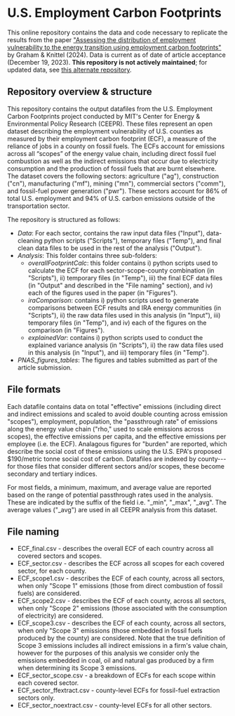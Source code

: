# U.S. Employment Carbon Footprints
This online repository contains the data and code necessary to replicate the results from the paper ["Assessing the distribution of employment vulnerability to the energy transition using employment carbon footprints"](doi.org/10.1073/pnas.2314773121) by Graham & Knittel (2024). Data is current as of date of article acceptance (December 19, 2023). **This repository is not actively maintained**; for updated data, see [this alternate repository](https://github.com/kailingraham/GrahamKnittel_EmploymentCarbonFootprints_Data).

## Repository overview & structure
This repository contains the output datafiles from the U.S. Employment Carbon Footprints project conducted by MIT's Center for Energy & Environmental Policy Research (CEEPR). These files represent an open dataset describing the employment vulnerability of U.S. counties as measured by their employment carbon footprint (ECF), a measure of the reliance of jobs in a county on fossil fuels. The ECFs account for emissions across all “scopes” of the energy value chain, including direct fossil fuel combustion as well as the indirect emissions that occur due to electricity consumption and the production of fossil fuels that are burnt elsewhere. The dataset covers the following sectors: agriculture ("ag"), construction ("cn"), manufacturing ("mf"), mining ("mn"), commercial sectors ("comm"), and fossil-fuel power generation ("pwr"). These sectors account for 86% of total U.S. employment and 94% of U.S. carbon emissions outside of the transportation sector.

The repository is structured as follows:
- _Data_: For each sector, contains the raw input data files ("Input"), data-cleaning python scripts ("Scripts"), temporary files ("Temp"), and final clean data files to be used in the rest of the analysis ("Output").
- _Analysis_: This folder contains three sub-folders:
  - _overallFootprintCalc_: this folder contains i) python scripts used to calculate the ECF for each sector-scope-county combination (in "Scripts"), ii) temporary files (in "Temp"), iii) the final ECF data files (in "Output" and described in the "File naming" section), and iv) each of the figures used in the paper (in "Figures").
  - _iraComparison_: contains i) python scripts used to generate comparisons between ECF results and IRA energy communities (in "Scripts"), ii) the raw data files used in this analysis (in "Input"), iii) temporary files (in "Temp"), and iv) each of the figures on the comparison (in "Figures").
  - _explainedVar_: contains i) python scripts used to conduct the explained variance analysis (in "Scripts"), ii) the raw data files used in this analysis (in "Input"), and iii) temporary files (in "Temp").
- _PNAS_figures_tables_: The figures and tables submitted as part of the article submission.

## File formats
Each datafile contains data on total "effective" emissions (including direct and indirect emissions and scaled to avoid double counting across emission "scopes"), employment, population, the "passthrough rate" of emissions along the energy value chain ("rho," used to scale emissions across scopes), the effective emissions per capita, and the effective emissions per employee (i.e. the ECF). Analagous figures for "burden" are reported, which describe the social cost of these emissions using the U.S. EPA's proposed $190/metric tonne social cost of carbon. Datafiles are indexed by county---for those files that consider different sectors and/or scopes, these become secondary and tertiary indices. 

For most fields, a minimum, maximum, and average value are reported based on the range of potential passthrough rates used in the analysis. These are indicated by the suffix of the field i.e. "_min", "_max", "_avg". The average values ("_avg") are used in all CEEPR analysis from this dataset.

## File naming
- ECF_final.csv - describes the overall ECF of each country across all covered sectors and scopes.
- ECF_sector.csv - describes the ECF across all scopes for each covered sector, for each county.
- ECF_scope1.csv - describes the ECF of each county, across all sectors, when only "Scope 1" emissions (those from direct combustion of fossil fuels) are considered.
- ECF_scope2.csv - describes the ECF of each county, across all sectors, when only "Scope 2" emissions (those associated with the consumption of electricity) are considered.
- ECF_scope3.csv - describes the ECF of each county, across all sectors, when only "Scope 3" emissions (those embedded in fossil fuels produced by the county) are considered. Note that the true definition of Scope 3 emissions includes all indirect emissions in a firm's value chain, however for the purposes of this analysis we consider only the emissions embedded in coal, oil and natural gas produced by a firm when determining its Scope 3 emissions.
- ECF_sector_scope.csv - a breakdown of ECFs for each scope within each covered sector.
- ECF_sector_ffextract.csv - county-level ECFs for fossil-fuel extraction sectors only.
- ECF_sector_noextract.csv - county-level ECFs for all other sectors.

